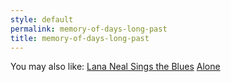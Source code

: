 ```yaml
---
style: default
permalink: memory-of-days-long-past
title: memory-of-days-long-past
---
```

You may also like:
[Lana Neal Sings the Blues](http://scp-wiki.net/lana-neal-sings-the-blues)
[Alone](http://scp-wiki.net/alone)